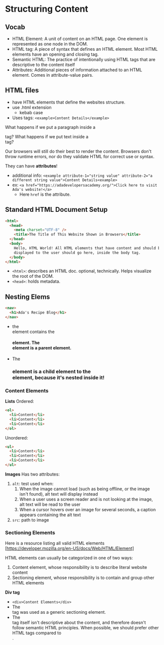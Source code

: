 # Structuring Content

## Vocab
- HTML Element: A unit of content on an HTML page. One element is represented as one node in the DOM.
- HTML tag: A piece of syntax that defines an HTML element. Most HTML elements have an opening and closing tag.
- Semantic HTML: The practice of intentionally using HTML tags that are descriptive to the content itself
- Attributes: Additional pieces of information attached to an HTML element. Comes in attribute-value pairs.
  

## HTML files
- have HTML elements that define the websites structure.
- use .html extension
  - kebab case
- Uses tags: `<example>Content Details</example>`

What happens if we put a paragraph inside a <nav> tag? What happens if we put text inside a <section> tag?

Our browsers will still do their best to render the content. Browsers don't throw runtime errors, nor do they validate HTML for correct use or syntax.

They can have **attributes**!
- additional info: `<example attribute-1="string value" attribute-2="a different string value">Content Details<example>`
- ex: `<a href="https://adadevelopersacademy.org/">Click here to visit Ada's website!</a>`
  - Here `href` is the attribute. 

## Standard HTML Document Setup
```html
<html>
  <head>
    <meta charset="UTF-8" />
    <title>The Title of This Website Shown in Browsers</title>
  </head>
  <body>
    Hello, HTML World! All HTML elements that have content and should be
    displayed to the user should go here, inside the body tag.
  </body>
</html>
```
- `<html>`: describes an HTML doc. optional, technically. Helps visualize the root of the DOM. 
- `<head>`: holds metadata.

## Nesting Elems
```HTML
<nav>
  <h1>Ada's Recipe Blog</h1>
</nav>
```
- the <nav> element contains the <h1> element. The <nav> element is a parent element.
- The <h1> element is a child element to the <nav> element, because it's nested inside it!

# Content Elements

**Lists**
Ordered:
```html
<ol>
  <li>Content</li>
  <li>Content</li>
  <li>Content</li>
</ol>
```

Unordered:
```html
<ul>
  <li>Content</li>
  <li>Content</li>
  <li>Content</li>
</ul>
```
**Images**
Has two attributes: 
1. `alt`: test used when:
   1. When the image cannot load (such as being offline, or the image isn't found), alt text will display instead
   2. When a user uses a screen reader and is not looking at the image, alt text will be read to the user
   3. When a cursor hovers over an image for several seconds, a caption appears containing the alt text
2. `src`: path to image

# Sectioning Elements
Here is a resource listing all valid HTML elements [https://developer.mozilla.org/en-US/docs/Web/HTML/Element]

HTML elements can usually be categorized in one of two ways:
1. Content element, whose responsibility is to describe literal website content
2. Sectioning element, whose responsibility is to contain and group other HTML elements

**Div tag**
- `<div>Content Elements</div>`
- The <div> tag was used as a generic sectioning element.
-  The <div> tag itself isn't descriptive about the content, and therefore doesn't follow semantic HTML principles. When possible, we should prefer other HTML tags compared to <div>.